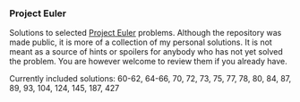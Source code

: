 ### Project Euler

Solutions to selected [Project Euler](http://projecteuler.net) problems. Although the repository was made public, it is more of 
a collection of my personal solutions. It is not meant as a source of hints or spoilers for anybody who has not yet solved the problem.
You are however welcome to review them if you already have.

Currently included solutions:
60-62, 64-66, 70, 72, 73, 75, 77, 78, 80, 84, 87, 89, 93, 104, 124, 145, 187, 427

